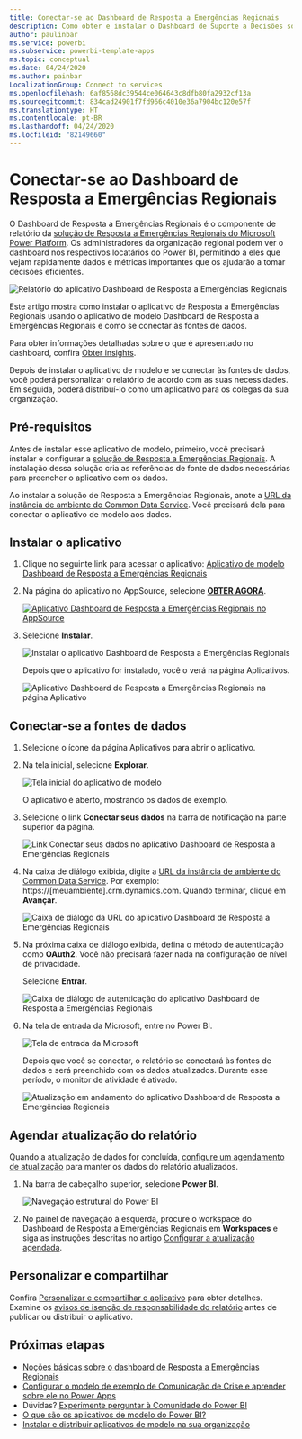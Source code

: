 ```yaml
---
title: Conectar-se ao Dashboard de Resposta a Emergências Regionais
description: Como obter e instalar o Dashboard de Suporte a Decisões sobre a COVID-19 para o aplicativo de modelo de resposta a emergências regionais e como se conectar aos dados
author: paulinbar
ms.service: powerbi
ms.subservice: powerbi-template-apps
ms.topic: conceptual
ms.date: 04/24/2020
ms.author: painbar
LocalizationGroup: Connect to services
ms.openlocfilehash: 6af8568dc39544ce064643c8dfb80fa2932cf13a
ms.sourcegitcommit: 834cad24901f7fd966c4010e36a7904bc120e57f
ms.translationtype: HT
ms.contentlocale: pt-BR
ms.lasthandoff: 04/24/2020
ms.locfileid: "82149660"
---
```

# <a name="connect-to-the-regional-emergency-response-dashboard"></a>Conectar-se ao Dashboard de Resposta a Emergências Regionais
O Dashboard de Resposta a Emergências Regionais é o componente de relatório da [solução de Resposta a Emergências Regionais do Microsoft Power Platform](https://docs.microsoft.com/powerapps/sample-apps/regional-emergency-response/overview). Os administradores da organização regional podem ver o dashboard nos respectivos locatários do Power BI, permitindo a eles que vejam rapidamente dados e métricas importantes que os ajudarão a tomar decisões eficientes.

![Relatório do aplicativo Dashboard de Resposta a Emergências Regionais](media/service-connect-to-regional-emergency-response/service-regional-emergency-response-app-report.png)

Este artigo mostra como instalar o aplicativo de Resposta a Emergências Regionais usando o aplicativo de modelo Dashboard de Resposta a Emergências Regionais e como se conectar às fontes de dados.

Para obter informações detalhadas sobre o que é apresentado no dashboard, confira [Obter insights](https://docs.microsoft.com/powerapps/sample-apps/regional-emergency-response/portals-admin-reporting#get-insights).

Depois de instalar o aplicativo de modelo e se conectar às fontes de dados, você poderá personalizar o relatório de acordo com as suas necessidades. Em seguida, poderá distribuí-lo como um aplicativo para os colegas da sua organização.

## <a name="prerequisites"></a>Pré-requisitos

Antes de instalar esse aplicativo de modelo, primeiro, você precisará instalar e configurar a [solução de Resposta a Emergências Regionais](https://docs.microsoft.com/powerapps/sample-apps/regional-emergency-response/deploy). A instalação dessa solução cria as referências de fonte de dados necessárias para preencher o aplicativo com os dados.

Ao instalar a solução de Resposta a Emergências Regionais, anote a [URL da instância de ambiente do Common Data Service](https://docs.microsoft.com/powerapps/sample-apps/regional-emergency-response/deploy#step-5-configure-and-publish-power-bi-dashboard). Você precisará dela para conectar o aplicativo de modelo aos dados.

## <a name="install-the-app"></a>Instalar o aplicativo

1. Clique no seguinte link para acessar o aplicativo: [Aplicativo de modelo Dashboard de Resposta a Emergências Regionais](https://appsource.microsoft.com/product/power-bi/powerapps_cxo.regional_response)

1. Na página do aplicativo no AppSource, selecione [**OBTER AGORA**](https://appsource.microsoft.com/product/power-bi/powerapps_cxo.regional_response).

    [![Aplicativo Dashboard de Resposta a Emergências Regionais no AppSource](media/service-connect-to-regional-emergency-response/service-regional-emergency-response-app-appsource-get-it-now.png)](https://appsource.microsoft.com/product/power-bi/powerapps_cxo.regional_response)

1. Selecione **Instalar**. 

    ![Instalar o aplicativo Dashboard de Resposta a Emergências Regionais](media/service-connect-to-regional-emergency-response/service-regional-emergency-response-select-install.png)

    Depois que o aplicativo for instalado, você o verá na página Aplicativos.

   ![Aplicativo Dashboard de Resposta a Emergências Regionais na página Aplicativo](media/service-connect-to-regional-emergency-response/service-regional-emergency-response-app-apps-page-icon.png)

## <a name="connect-to-data-sources"></a>Conectar-se a fontes de dados

1. Selecione o ícone da página Aplicativos para abrir o aplicativo.

1. Na tela inicial, selecione **Explorar**.

   ![Tela inicial do aplicativo de modelo](media/service-connect-to-regional-emergency-response/service-regional-emergency-response-app-splash-screen.png)

   O aplicativo é aberto, mostrando os dados de exemplo.

1. Selecione o link **Conectar seus dados** na barra de notificação na parte superior da página.

   ![Link Conectar seus dados no aplicativo Dashboard de Resposta a Emergências Regionais](media/service-connect-to-regional-emergency-response/service-regional-emergency-response-app-connect-data.png)

1. Na caixa de diálogo exibida, digite a [URL da instância de ambiente do Common Data Service](https://docs.microsoft.com/powerapps/sample-apps/emergency-response/deploy-configure#publish-the-power-bi-dashboard). Por exemplo: https://[meuambiente].crm.dynamics.com. Quando terminar, clique em **Avançar**.

   ![Caixa de diálogo da URL do aplicativo Dashboard de Resposta a Emergências Regionais](media/service-connect-to-regional-emergency-response/service-regional-emergency-response-app-url-dialog.png)

1. Na próxima caixa de diálogo exibida, defina o método de autenticação como **OAuth2**. Você não precisará fazer nada na configuração de nível de privacidade.

   Selecione **Entrar**.

   ![Caixa de diálogo de autenticação do aplicativo Dashboard de Resposta a Emergências Regionais](media/service-connect-to-regional-emergency-response/service-regional-emergency-response-app-authentication-dialog.png)

1. Na tela de entrada da Microsoft, entre no Power BI.

   ![Tela de entrada da Microsoft](media/service-connect-to-regional-emergency-response/service-regional-emergency-response-app-microsoft-login.png)

   Depois que você se conectar, o relatório se conectará às fontes de dados e será preenchido com os dados atualizados. Durante esse período, o monitor de atividade é ativado.

   ![Atualização em andamento do aplicativo Dashboard de Resposta a Emergências Regionais](media/service-connect-to-regional-emergency-response/service-regional-emergency-response-app-refresh-monitor.png)

## <a name="schedule-report-refresh"></a>Agendar atualização do relatório

Quando a atualização de dados for concluída, [configure um agendamento de atualização](../refresh-scheduled-refresh.md) para manter os dados do relatório atualizados.

1. Na barra de cabeçalho superior, selecione **Power BI**.

   ![Navegação estrutural do Power BI](media/service-connect-to-regional-emergency-response/service-regional-emergency-response-app-powerbi-breadcrumb.png)

1. No painel de navegação à esquerda, procure o workspace do Dashboard de Resposta a Emergências Regionais em **Workspaces** e siga as instruções descritas no artigo [Configurar a atualização agendada](../refresh-scheduled-refresh.md).

## <a name="customize-and-share"></a>Personalizar e compartilhar

Confira [Personalizar e compartilhar o aplicativo](../service-template-apps-install-distribute.md#customize-and-share-the-app) para obter detalhes. Examine os [avisos de isenção de responsabilidade do relatório](https://docs.microsoft.com/powerapps/sample-apps/regional-emergency-response/overview#disclaimer) antes de publicar ou distribuir o aplicativo.

## <a name="next-steps"></a>Próximas etapas
* [Noções básicas sobre o dashboard de Resposta a Emergências Regionais](https://docs.microsoft.com/powerapps/sample-apps/regional-emergency-response/portals-admin-reporting#get-insights)
* [Configurar o modelo de exemplo de Comunicação de Crise e aprender sobre ele no Power Apps](https://docs.microsoft.com/powerapps/maker/canvas-apps/sample-crisis-communication-app)
* Dúvidas? [Experimente perguntar à Comunidade do Power BI](https://community.powerbi.com/)
* [O que são os aplicativos de modelo do Power BI?](../service-template-apps-overview.md)
* [Instalar e distribuir aplicativos de modelo na sua organização](../service-template-apps-install-distribute.md)
